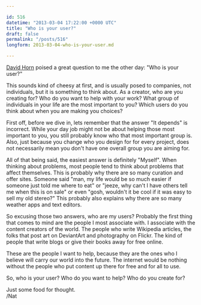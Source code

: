 ```yaml
---

id: 516
datetime: "2013-03-04 17:22:00 +0000 UTC"
title: "Who is your user?"
draft: false
permalink: "/posts/516"
longform: 2013-03-04-who-is-your-user.md

---
```


[David Horn](https://twitter.com/Madrox) poised a great question to me the other day: "Who is your user?"

This sounds kind of cheesy at first, and is usually posed to companies, not individuals, but it is something to think about. As a creator, who are you creating for? Who do you want to help with your work? What group of individuals in your life are the most important to you? Which users do you think about when you are making you choices?

First off, before we dive in, lets remember that the answer "It depends" is incorrect. While your day job might not be about helping those most important to you, you still probably know who that most important group is. Also, just because you change who you design for for every project, does not necessarily mean you don't have one overall group you are aiming for.

All of that being said, the easiest answer is definitely "Myself". When thinking about problems, most people tend to think about problems that affect themselves. This is probably why there are so many curation and offer sites. Someone said "man, my life would be so much easier if someone just told me where to eat" or "jeeze, why can't I have others tell me when this is on sale" or even "gosh, wouldn't it be cool if it was easy to sell my old stereo?" This probably also explains why there are so many weather apps and text editors.

So excusing those two answers, who are my users? Probably the first thing that comes to mind are the people I most associate with. I associate with the content creators of the world. The people who write Wikipedia articles, the folks that post art on DeviantArt and photography on Flickr. The kind of people that write blogs or give their books away for free online.

These are the people I want to help, because they are the ones who I believe will carry our world into the future. The internet would be nothing without the people who put content up there for free and for all to use.

So, who is your user? Who do you want to help? Who do you create for?

Just some food for thought.  
/Nat

